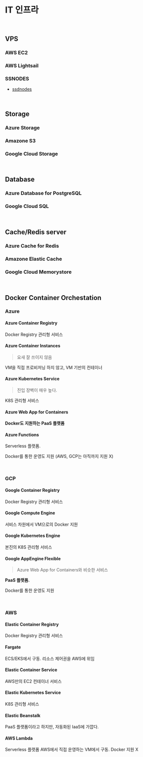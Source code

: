 # IT 인프라

<br>

## VPS

### AWS EC2

### AWS Lightsail

### SSNODES

- [ssdnodes](https://www.ssdnodes.com/)

<br>

## Storage

### Azure Storage

### Amazone S3

### Google Cloud Storage

<br>

## Database

### Azure Database for PostgreSQL

### Google Cloud SQL

<br>

## Cache/Redis server

### Azure Cache for Redis

### Amazone Elastic Cache

### Google Cloud Memorystore

<br>

## Docker Container Orchestation

### Azure

#### Azure Container Registry

Docker Registry 관리형 서비스

#### Azure Container Instances

> 요새 잘 쓰이지 않음

VM을 직접 프로비저닝 하지 않고, VM 기반의 컨테이너

#### Azure Kubernetes Service

> 진입 장벽이 매우 높다.

K8S 관리형 서비스

#### Azure Web App for Containers

**Docker도 지원하는 PaaS 플랫폼**

#### Azure Functions

Serverless 플랫폼.

Docker를 통한 운영도 지원 (AWS, GCP는 아직까지 지원 X)

<br>

### GCP

#### Google Container Registry

Docker Registry 관리형 서비스

#### Google Compute Engine

서비스 차원에서 VM으로의 Docker 지원

#### Google Kubernetes Engine

본진의 K8S 관리형 서비스

#### Google AppEngine Flexible

> Azure Web App for Containers와 비슷한 서비스

**PaaS 플랫폼.**

Docker를 통한 운영도 지원

<br>

### AWS

#### Elastic Container Registry

Docker Registry 관리형 서비스

#### Fargate

ECS/EKS에서 구동. 리소스 제어권을 AWS에 위임

#### Elastic Container Service

AWS만의 EC2 컨테이너 서비스

#### Elastic Kubernetes Service

K8S 관리형 서비스

#### Elastic Beanstalk

PaaS 플랫폼이라고 하지만, 자동화된 IaaS에 가깝다.

#### AWS Lambda

Serverless 플랫폼 AWS에서 직접 운영하는 VM에서 구동. Docker 지원 X
